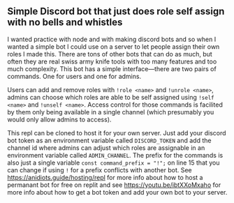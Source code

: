 ## Simple Discord bot that just does role self assign with no bells and whistles
I wanted practice with node and with making discord bots and so when I wanted a simple bot I could use on a server to let people assign their own roles I made this. There are tons of other bots that can do as much, but often they are real swiss army knife tools with too many features and too much complexity. This bot has a simple interface—there are two pairs of commands. One for users and one for admins.

Users can add and remove roles with `!role <name>` and `!unrole <name>`, admins can choose which roles are able to be self assigned using `!self <name>` and `!unself <name>`. Access control for those commands is facilited by them only being available in a single channel (which presumably you would only allow admins to access).

This repl can be cloned to host it for your own server. Just add your discord bot token as an environment variable called `DISCORD_TOKEN` and add the channel id where admins can adjust which roles are assignable in an environment variable called `ADMIN_CHANNEL`. The prefix for the commands is also just a single variable `const command_prefix = "!";` on line 15 that you can change if using `!` for a prefix conflicts with another bot. See https://anidiots.guide/hosting/repl for more info about how to host a permanant bot for free on replit and see https://youtu.be/ibtXXoMxaho for more info about how to get a bot token and add your own bot to your server.